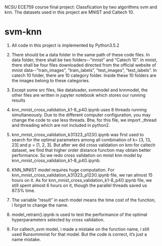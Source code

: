 NCSU ECE759 course final project: 
Classfication by two algorithms svm and knn.
The datasets used in this project are MNIST and Caltech 10.

# svm-knn

1.	All code in this project is implemented by Python3.5.2

2.	There should be a data folder in the same path of these code files. In data folder, there shall be two folders--”mnist” and “Catech 10”. In mnist, there shall be four files downloaded directed from the official website of mnist data--”train_images”, ”train_labels”, “test_images”, “test_labels”. In catech 10 folder, there are 10 category folder. Inside these 10 folders are the images belong to these categories.

3.	Except some src files, like dataloader, svmmodel and knnmodel, the other files are written in jupyter notebook which stores our running results

4.	knn_mnist_cross_validation_k1-8_p4().ipynb uses 8 threads running simultaneously. Due to the different computer configuration, you may change the code to use less threads. Btw, for this file, we import _thread and threading which are not included in python2.

5.	knn_mnist_cross_validation_k31323_p123().ipynb was first used to search for the optimal parameters among all combination of k= [3, 13, 23] and p = [1, 2, 3]. But after we did cross validation on knn for caltech dataset, we find that higher order distance function may obtain better performance. So we redo cross validation on mnist knn model by knn_mnist_cross_validation_k1-8_p4().ipynb.

6.	KNN_MNIST model requires huge computation. For knn_mnist_cross_validation_k31323_p123().ipynb file, we ran almost 15 hours on it. As for knn_mnist_cross_validation_k1-8_p4().ipynb file, we still spent almost 6 hours on it, though the parallel threads saved us 87.5% time. 

7.	The variable “result” in each model means the time cost of the function, i forgot to change the name.

8.	model_retrain().ipynb is used to test the performance of the optimal hyperparameters selected by cross validation.

9.	For caltech_svm model, i made a mistake on the function name, i still used Runsvmmnist for that model. But the code is correct, it’s just a name mistake.
